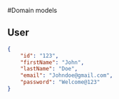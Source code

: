 #Domain models

## User

```json
{
    "id": "123",
    "firstName": "John",
    "lastName": "Doe",
    "email": "Johndoe@gmail.com",
    "password": "Welcome@123"
}